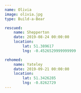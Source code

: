 ```yaml
---
name: Olivia
image: olivia.jpg
type: Build-a-Bear

rescued:
    name: Shepperton
    date: 2019-08-24 00:00:00
    location:
        lat: 51.389617
        lng: -0.4526529999999999

rehomed:
    name: Yateley
    date: 2019-09-21 00:00:00
    location:
        lat: 51.3426285
        lng: -0.8262729
---
```

